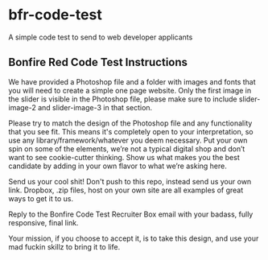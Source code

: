# bfr-code-test
A simple code test to send to web developer applicants

## Bonfire Red Code Test Instructions

We have provided a Photoshop file and a folder with images and fonts that you will need to create a simple one page website. Only the first image in the slider is visible in the Photoshop file, please make sure to include slider-image-2 and slider-image-3 in that section.

Please try to match the design of the Photoshop file and any functionality that you see fit. This means it's completely open to your interpretation, so use any library/framework/whatever you deem necessary. Put your own spin on some of the elements, we’re not a typical digital shop and don’t want to see cookie-cutter thinking. Show us what makes you the best candidate by adding in your own flavor to what we’re asking here.

Send us your cool shit! Don't push to this repo, instead send us your own link. Dropbox, .zip files, host on your own site are all examples of great ways to get it to us.

Reply to the Bonfire Code Test Recruiter Box email with your badass, fully responsive, final link.

Your mission, if you choose to accept it, is to take this design, and use your mad fuckin skillz to bring it to life.
